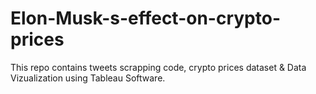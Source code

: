 # Elon-Musk-s-effect-on-crypto-prices
This repo contains tweets scrapping code, crypto prices dataset &amp; Data Vizualization using Tableau Software.
